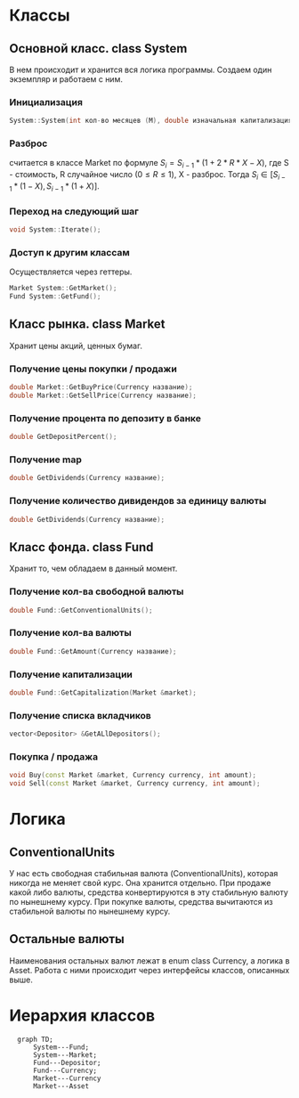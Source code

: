 # Классы

## Основной класс. class System

В нем происходит и хранится вся логика программы. Создаем один экземпляр и работаем с ним.

### Инициализация

```C++
System::System(int кол-во месяцев (M), double изначальная капитализация, double налог, double разброс);
```

### Разброс

считается в классе Market по формуле
$S_{ i } = S_{ i - 1 } * ( 1 + 2 * R * X - X)$, где S - стоимость, R случайное число $( 0 \leq R \leq 1 )$, X - разброс. Тогда $S_{i} \in [S_{i - 1} * (1 - X), S_{i - 1} * (1 + X)]$.

### Переход на следующий шаг

```C++
void System::Iterate();
```

### Доступ к другим классам

Осуществляется через геттеры.

```C++
Market System::GetMarket();
Fund System::GetFund();
```

## Класс рынка. class Market

Хранит цены акций, ценных бумаг.

### Получение цены покупки / продажи

```C++
double Market::GetBuyPrice(Currency название);
double Market::GetSellPrice(Currency название);
```

### Получение процента по депозиту в банке

```C++
double GetDepositPercent();
```

### Получение map

```C++
double GetDividends(Currency название);
```

### Получение количество дивидендов за единицу валюты 

```C++
double GetDividends(Currency название);
```

## Класс фонда. class Fund

Хранит то, чем обладаем в данный момент.

### Получение кол-ва свободной валюты

```C++
double Fund::GetConventionalUnits();
```

### Получение кол-ва валюты

```C++
double Fund::GetAmount(Currency название);
```

### Получение капитализации

```C++
double Fund::GetCapitalization(Market &market);
```

### Получение списка вкладчиков

```C++
vector<Depositor> &GetALlDepositors();
```

### Покупка / продажа

```C++
void Buy(const Market &market, Currency currency, int amount);  
void Sell(const Market &market, Currency currency, int amount);
```


# Логика

## ConventionalUnits

У нас есть свободная стабильная валюта (ConventionalUnits), которая никогда не меняет свой курс. Она хранится отдельно. При продаже какой либо валюты, средства конвертируются в эту стабильную валюту по нынешнему курсу. При покупке валюты, средства вычитаются из стабильной валюты по нынешнему курсу.

## Остальные валюты

Наименования остальных валют лежат в enum class Currency, а логика в Asset. Работа с ними происходит через интерфейсы классов, описанных выше.

# Иерархия классов

```mermaid
  graph TD;
      System---Fund;
      System---Market;
      Fund---Depositor;
      Fund---Currency;
      Market---Currency
      Market---Asset
```
